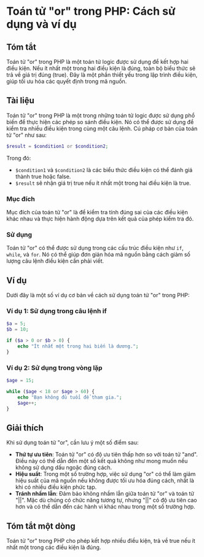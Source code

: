 <!--
Meta Description: # Toán tử "or" trong PHP: Cách sử dụng và ví dụ ## Tóm tắt Toán tử "or" trong PHP là một toán tử logic được sử dụng để kết hợp hai điều kiện. Nếu ít n...
Meta Keywords: trong, toán, một, điều, kiện
-->

# Toán tử "or" trong PHP: Cách sử dụng và ví dụ

## Tóm tắt
Toán tử "or" trong PHP là một toán tử logic được sử dụng để kết hợp hai điều kiện. Nếu ít nhất một trong hai điều kiện là đúng, toàn bộ biểu thức sẽ trả về giá trị đúng (true). Đây là một phần thiết yếu trong lập trình điều kiện, giúp tối ưu hóa các quyết định trong mã nguồn.

## Tài liệu
Toán tử "or" trong PHP là một trong những toán tử logic được sử dụng phổ biến để thực hiện các phép so sánh điều kiện. Nó có thể được sử dụng để kiểm tra nhiều điều kiện trong cùng một câu lệnh. Cú pháp cơ bản của toán tử "or" như sau:

```php
$result = $condition1 or $condition2;
```

Trong đó:
- `$condition1` và `$condition2` là các biểu thức điều kiện có thể đánh giá thành true hoặc false.
- `$result` sẽ nhận giá trị true nếu ít nhất một trong hai điều kiện là true.

### Mục đích
Mục đích của toán tử "or" là để kiểm tra tính đúng sai của các điều kiện khác nhau và thực hiện hành động dựa trên kết quả của phép kiểm tra đó.

### Sử dụng
Toán tử "or" có thể được sử dụng trong các cấu trúc điều kiện như `if`, `while`, và `for`. Nó có thể giúp đơn giản hóa mã nguồn bằng cách giảm số lượng câu lệnh điều kiện cần phải viết.

## Ví dụ
Dưới đây là một số ví dụ cơ bản về cách sử dụng toán tử "or" trong PHP:

### Ví dụ 1: Sử dụng trong câu lệnh if
```php
$a = 5;
$b = 10;

if ($a > 0 or $b > 0) {
    echo "Ít nhất một trong hai biến là dương.";
}
```

### Ví dụ 2: Sử dụng trong vòng lặp
```php
$age = 15;

while ($age < 18 or $age > 60) {
    echo "Bạn không đủ tuổi để tham gia.";
    $age++;
}
```

## Giải thích
Khi sử dụng toán tử "or", cần lưu ý một số điểm sau:
- **Thứ tự ưu tiên**: Toán tử "or" có độ ưu tiên thấp hơn so với toán tử "and". Điều này có thể dẫn đến một số kết quả không như mong muốn nếu không sử dụng dấu ngoặc đúng cách.
- **Hiệu suất**: Trong một số trường hợp, việc sử dụng "or" có thể làm giảm hiệu suất của mã nguồn nếu không được tối ưu hóa đúng cách, nhất là khi có nhiều điều kiện phức tạp.
- **Tránh nhầm lẫn**: Đảm bảo không nhầm lẫn giữa toán tử "or" và toán tử "||". Mặc dù chúng có chức năng tương tự, nhưng "||" có độ ưu tiên cao hơn và có thể dẫn đến các hành vi khác nhau trong một số trường hợp.

## Tóm tắt một dòng
Toán tử "or" trong PHP cho phép kết hợp nhiều điều kiện, trả về true nếu ít nhất một trong các điều kiện là đúng.